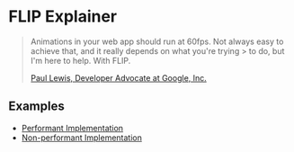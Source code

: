 # FLIP Explainer

> Animations in your web app should run at 60fps. Not always easy to achieve that, and it really depends on what you're trying > to do, but I'm here to help. With FLIP.
>
> [Paul Lewis, Developer Advocate at Google, Inc.](https://aerotwist.com/blog/flip-your-animations/)

## Examples
* [Performant Implementation](https://arkmuntasser.github.io/flip-explainer/performant/)
* [Non-performant Implementation](https://arkmuntasser.github.io/flip-explainer/non-performant/)
